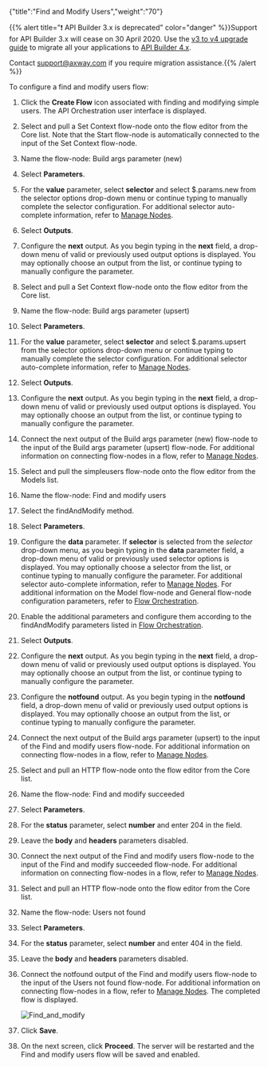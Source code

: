 {"title":"Find and Modify Users","weight":"70"}

{{% alert title="❗️ API Builder 3.x is deprecated" color="danger" %}}Support for API Builder 3.x will cease on 30 April 2020. Use the [v3 to v4 upgrade guide](https://docs.axway.com/bundle/API_Builder_4x_allOS_en/page/api_builder_v3_to_v4_upgrade_guide.html) to migrate all your applications to [API Builder 4.x](https://docs.axway.com/bundle/API_Builder_4x_allOS_en/page/api_builder_getting_started_guide.html).

Contact [support@axway.com](mailto:support@axway.com) if you require migration assistance.{{% /alert %}}

To configure a find and modify users flow:

1. Click the **Create Flow** icon associated with finding and modifying simple users.
    The API Orchestration user interface is displayed.

2. Select and pull a Set Context flow-node onto the flow editor from the Core list. Note that the Start flow-node is automatically connected to the input of the Set Context flow-node.

3. Name the flow-node: Build args parameter (new)

4. Select **Parameters**.

5. For the **value** parameter, select **selector** and select $.params.new from the selector options drop-down menu or continue typing to manually complete the selector configuration. For additional selector auto-complete information, refer to [Manage Nodes](/docs/appc/Axway_API_Builder/API_Builder/API_Builder_Developer_Guide/API_Builder_Flows/Manage_Nodes/).

6. Select **Outputs**.

7. Configure the **next** output. As you begin typing in the **next** field, a drop-down menu of valid or previously used output options is displayed. You may optionally choose an output from the list, or continue typing to manually configure the parameter.

8. Select and pull a Set Context flow-node onto the flow editor from the Core list.

9. Name the flow-node: Build args parameter (upsert)

10. Select **Parameters**.

11. For the **value** parameter, select **selector** and select $.params.upsert from the selector options drop-down menu or continue typing to manually complete the selector configuration. For additional selector auto-complete information, refer to [Manage Nodes](/docs/appc/Axway_API_Builder/API_Builder/API_Builder_Developer_Guide/API_Builder_Flows/Manage_Nodes/).

12. Select **Outputs**.

13. Configure the **next** output. As you begin typing in the **next** field, a drop-down menu of valid or previously used output options is displayed. You may optionally choose an output from the list, or continue typing to manually configure the parameter.

14. Connect the next output of the Build args parameter (new) flow-node to the input of the Build args parameter (upsert) flow-node. For additional information on connecting flow-nodes in a flow, refer to [Manage Nodes](/docs/appc/Axway_API_Builder/API_Builder/API_Builder_Developer_Guide/API_Builder_Flows/Manage_Nodes/).

15. Select and pull the simpleusers flow-node onto the flow editor from the Models list.

16. Name the flow-node: Find and modify users

17. Select the findAndModify method.

18. Select **Parameters**.

19. Configure the **data** parameter. If **selector** is selected from the _selector_ drop-down menu, as you begin typing in the **data** parameter field, a drop-down menu of valid or previously used selector options is displayed. You may optionally choose a selector from the list, or continue typing to manually configure the parameter. For additional selector auto-complete information, refer to [Manage Nodes](/docs/appc/Axway_API_Builder/API_Builder/API_Builder_Developer_Guide/API_Builder_Flows/Manage_Nodes/). For additional information on the Model flow-node and General flow-node configuration parameters, refer to [Flow Orchestration](/docs/appc/Axway_API_Builder/API_Builder/API_Builder_Developer_Guide/API_Builder_Flows/Flow_Orchestration/).

20. Enable the additional parameters and configure them according to the findAndModify parameters listed in [Flow Orchestration](/docs/appc/Axway_API_Builder/API_Builder/API_Builder_Developer_Guide/API_Builder_Flows/Flow_Orchestration/).

21. Select **Outputs**.

22. Configure the **next** output. As you begin typing in the **next** field, a drop-down menu of valid or previously used output options is displayed. You may optionally choose an output from the list, or continue typing to manually configure the parameter.

23. Configure the **notfound** output. As you begin typing in the **notfound** field, a drop-down menu of valid or previously used output options is displayed. You may optionally choose an output from the list, or continue typing to manually configure the parameter.

24. Connect the next output of the Build args parameter (upsert) to the input of the Find and modify users flow-node. For additional information on connecting flow-nodes in a flow, refer to [Manage Nodes](/docs/appc/Axway_API_Builder/API_Builder/API_Builder_Developer_Guide/API_Builder_Flows/Manage_Nodes/).

25. Select and pull an HTTP flow-node onto the flow editor from the Core list.

26. Name the flow-node: Find and modify succeeded

27. Select **Parameters**.

28. For the **status** parameter, select **number** and enter 204 in the field.

29. Leave the **body** and **headers** parameters disabled.

30. Connect the next output of the Find and modify users flow-node to the input of the Find and modify succeeded flow-node. For additional information on connecting flow-nodes in a flow, refer to [Manage Nodes](/docs/appc/Axway_API_Builder/API_Builder/API_Builder_Developer_Guide/API_Builder_Flows/Manage_Nodes/).

31. Select and pull an HTTP flow-node onto the flow editor from the Core list.

32. Name the flow-node: Users not found

33. Select **Parameters**.

34. For the **status** parameter, select **number** and enter 404 in the field.

35. Leave the **body** and **headers** parameters disabled.

36. Connect the notfound output of the Find and modify users flow-node to the input of the Users not found flow-node. For additional information on connecting flow-nodes in a flow, refer to [Manage Nodes](/docs/appc/Axway_API_Builder/API_Builder/API_Builder_Developer_Guide/API_Builder_Flows/Manage_Nodes/). The completed flow is displayed.

    ![Find_and_modify](/Images/appc/download/attachments/52298572/Find_and_modify.png)
37. Click **Save**.

38. On the next screen, click **Proceed**. The server will be restarted and the Find and modify users flow will be saved and enabled.
